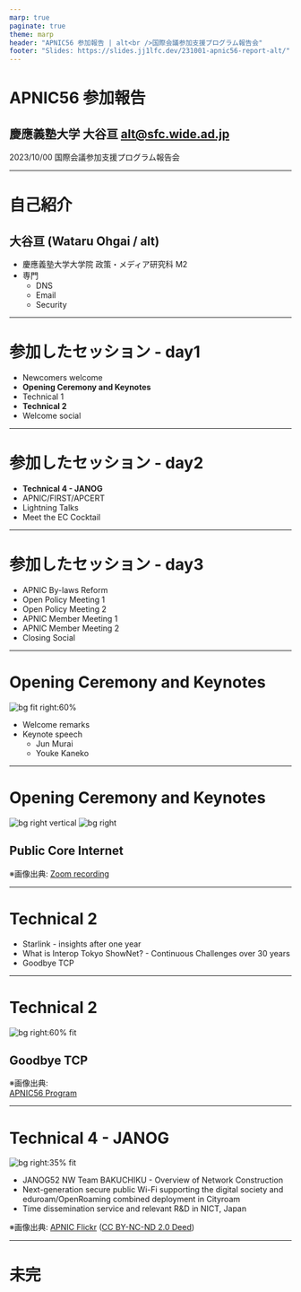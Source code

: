 ```yaml
---
marp: true
paginate: true
theme: marp
header: "APNIC56 参加報告 | alt<br />国際会議参加支援プログラム報告会"
footer: "Slides: https://slides.jj1lfc.dev/231001-apnic56-report-alt/"
---
```


# APNIC56 参加報告

## 慶應義塾大学 大谷亘 alt@sfc.wide.ad.jp

2023/10/00 国際会議参加支援プログラム報告会

---

# 自己紹介

## 大谷亘 (Wataru Ohgai / alt)

- 慶應義塾大学大学院 政策・メディア研究科 M2
- 専門
  - DNS
  - Email
  - Security

---

# 参加したセッション - day1

- Newcomers welcome
- **Opening Ceremony and Keynotes**
- Technical 1
- **Technical 2**
- Welcome social

---

# 参加したセッション - day2

- **Technical 4 - JANOG**
- APNIC/FIRST/APCERT
- Lightning Talks
- Meet the EC Cocktail

---

# 参加したセッション - day3

- APNIC By-laws Reform
- Open Policy Meeting 1
- Open Policy Meeting 2
- APNIC Member Meeting 1
- APNIC Member Meeting 2
- Closing Social

---

# Opening Ceremony and Keynotes

![bg fit right:60%](./images/231000-jun.JPG)

- Welcome remarks
- Keynote speech
  - Jun Murai
  - Youke Kaneko

---

# Opening Ceremony and Keynotes

![bg right vertical](./images/231000-jun-slide1.png)
![bg right](./images/231000-jun-slide2.png)

## Public Core Internet

※画像出典: [Zoom recording](https://apnic.zoom.us/rec/share/Y27Q63j_OfDzxLj1vQh9G4XazoGn-CwocwgOLC-iY4ZCr5VDTnuX6-o26qRH0TF0.DxiOohRiiqm7lQk4)

---

# Technical 2

- Starlink - insights after one year
- What is Interop Tokyo ShowNet? - Continuous Challenges over 30 years
- Goodbye TCP

---

# Technical 2

![bg right:60% fit](./images/231000-geoff-slide.png)

## Goodbye TCP

※画像出典:  
[APNIC56 Program](https://conference.apnic.net/56/assets/files/APJS642/2023-09-12-apnic-tcp_1694481341.pdf)

---

# Technical 4 - JANOG

![bg right:35% fit](./images/231000-speaking-alt.jpg)

- JANOG52 NW Team BAKUCHIKU - Overview of Network Construction
- Next-generation secure public Wi-Fi supporting the digital society and eduroam/OpenRoaming combined deployment in Cityroam
- Time dissemination service and relevant R&D in NICT, Japan

※画像出典: [APNIC Flickr](https://www.flickr.com/photos/apnic/53184599280/in/album-72177720311127255/) ([CC BY-NC-ND 2.0 Deed](https://creativecommons.org/licenses/by-nc-nd/2.0))

---

# 未完

